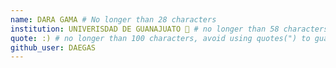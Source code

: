 ```yaml
---
name: DARA GAMA # No longer than 28 characters
institution: UNIVERISDAD DE GUANAJUATO 🚩 # no longer than 58 characters
quote: :) # no longer than 100 characters, avoid using quotes(") to guarantee the format remains the same.
github_user: DAEGAS
---
```

